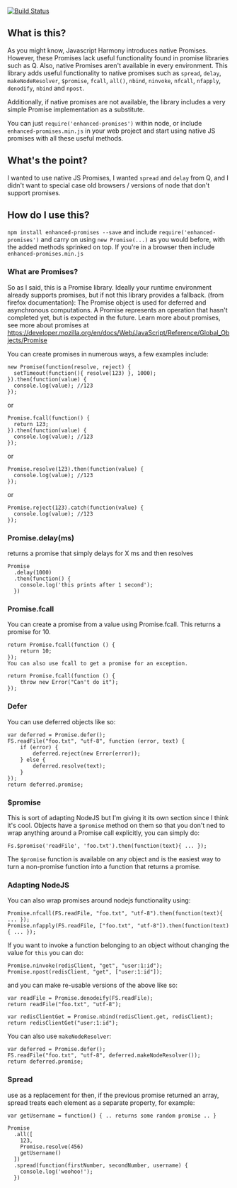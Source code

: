 [![Build Status](https://travis-ci.org/Macmee/enhanced-promises.svg?branch=master)](https://travis-ci.org/Macmee/enhanced-promises)

## What is this?

As you might know, Javascript Harmony introduces native Promises. However, these Promises lack useful functionality found in promise libraries such as Q. Also, native Promises aren't available in every environment. This library adds useful functionality to native promises such as `spread`, `delay`, `makeNodeResolver`, `$promise`, `fcall`, `all()`, `nbind`, `ninvoke`, `nfcall`, `nfapply`, `denodify`, `nbind` and `npost`.

Additionally, if native promises are not available, the library includes a very simple Promise implementation as a substitute.

You can just `require('enhanced-promises')` within node, or include `enhanced-promises.min.js` in your web project and start using native JS promises with all these useful methods.

## What's the point?

I wanted to use native JS Promises, I wanted `spread` and `delay` from Q, and I didn't want to special case old browsers / versions of node that don't support promises.

## How do I use this?

`npm install enhanced-promises --save` and include `require('enhanced-promises')` and carry on using `new Promise(...)` as you would before, with the added methods sprinked on top. If you're in a browser then include `enhanced-promises.min.js`

### What are Promises?

So as I said, this is a Promise library. Ideally your runtime environment already supports promises, but if not this library provides a fallback. (from firefox documentation): The Promise object is used for deferred and asynchronous computations. A Promise represents an operation that hasn't completed yet, but is expected in the future. Learn more about promises, see more about promises at https://developer.mozilla.org/en/docs/Web/JavaScript/Reference/Global_Objects/Promise

You can create promises in numerous ways, a few examples include:

```
new Promise(function(resolve, reject) {
  setTimeout(function(){ resolve(123) }, 1000);
}).then(function(value) {
  console.log(value); //123
});
```
or
```
Promise.fcall(function() {
  return 123;
}).then(function(value) {
  console.log(value); //123
});
```
or
```
Promise.resolve(123).then(function(value) {
  console.log(value); //123
});
```
or
```
Promise.reject(123).catch(function(value) {
  console.log(value); //123
});
```

### Promise.delay(ms)

returns a promise that simply delays for X ms and then resolves

```
Promise
  .delay(1000)
  .then(function() {
    console.log('this prints after 1 second');
  })
```

### Promise.fcall

You can create a promise from a value using Promise.fcall. This returns a promise for 10.

```
return Promise.fcall(function () {
    return 10;
});
You can also use fcall to get a promise for an exception.

return Promise.fcall(function () {
    throw new Error("Can't do it");
});
```

### Defer

You can use deferred objects like so:

```
var deferred = Promise.defer();
FS.readFile("foo.txt", "utf-8", function (error, text) {
    if (error) {
        deferred.reject(new Error(error));
    } else {
        deferred.resolve(text);
    }
});
return deferred.promise;
```

### $promise

This is sort of adapting NodeJS but I'm giving it its own section since I think it's cool. Objects have a `$promise` method on them so that you don't ned to wrap anything around a Promise call explicitly, you can simply do:

```
Fs.$promise('readFile', 'foo.txt').then(function(text){ ... });
```

The `$promise` function is available on any object and is the easiest way to turn a non-promise function into a function that returns a promise.

### Adapting NodeJS

You can also wrap promises around nodejs functionality using:

```
Promise.nfcall(FS.readFile, "foo.txt", "utf-8").then(function(text){ ... });
Promise.nfapply(FS.readFile, ["foo.txt", "utf-8"]).then(function(text){ ... });
```

If you want to invoke a function belonging to an object without changing the value for `this` you can do:

```
Promise.ninvoke(redisClient, "get", "user:1:id");
Promise.npost(redisClient, "get", ["user:1:id"]);
```

and you can make re-usable versions of the above like so:

```
var readFile = Promise.denodeify(FS.readFile);
return readFile("foo.txt", "utf-8");

var redisClientGet = Promise.nbind(redisClient.get, redisClient);
return redisClientGet("user:1:id");
```

You can also use `makeNodeResolver`:

```
var deferred = Promise.defer();
FS.readFile("foo.txt", "utf-8", deferred.makeNodeResolver());
return deferred.promise;
```

### Spread

use as a replacement for then, if the previous promise returned an array, spread treats each element as a separate property, for example:

```
var getUsername = function() { .. returns some random promise .. }

Promise
  .all([
    123,
    Promise.resolve(456)
    getUsername()
  ])
  .spread(function(firstNumber, secondNumber, username) {
    console.log('woohoo!');
  })
```
